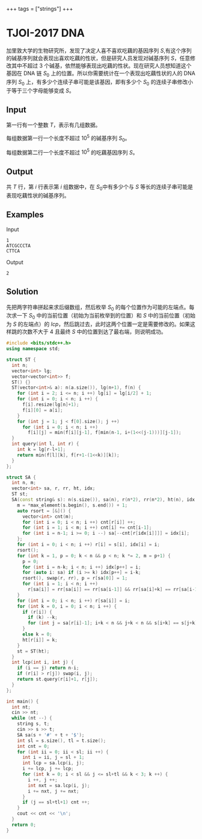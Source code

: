 +++
tags = ["strings"]
+++

# TJOI-2017 DNA

加里敦大学的生物研究所，发现了决定人喜不喜欢吃藕的基因序列 $S$,有这个序列的碱基序列就会表现出喜欢吃藕的性状，但是研究人员发现对碱基序列 $S$，任意修改其中不超过 $3$ 个碱基，依然能够表现出吃藕的性状。现在研究人员想知道这个基因在 DNA 链 $S_0$ 上的位置。所以你需要统计在一个表现出吃藕性状的人的 DNA 序列 $S_0$ 上，有多少个连续子串可能是该基因，即有多少个 $S_0$ 的连续子串修改小于等于三个字母能够变成 $S$。

## Input

第一行有一个整数 $T$，表示有几组数据。

每组数据第一行一个长度不超过 $10^5$ 的碱基序列 $S_0$。

每组数据第二行一个长度不超过 $10^5$ 的吃藕基因序列 $S$。

## Output

共 $T$ 行，第 $i$ 行表示第 $i$ 组数据中，在 $S_0$中有多少个与 $S$ 等长的连续子串可能是表现吃藕性状的碱基序列。

## Examples

Input

```
1
ATCGCCCTA
CTTCA
```

Output

```
2
```

## Solution

先把两字符串拼起来求后缀数组，然后枚举 $S_0$ 的每个位置作为可能的左端点。每次求一下 $S_0$ 中的当前位置（初始为当前枚举到的位置）和 $S$ 中的当前位置（初始为 $S$ 的左端点）的 $lcp$，然后跳过去，此时这两个位置一定是需要修改的。如果这样跳的次数不大于 $4$ 且最终 $S$ 中的位置到达了最右端，则说明成功。

```cpp
#include <bits/stdc++.h>
using namespace std;

struct ST {
  int n;
  vector<int> lg;
  vector<vector<int>> f;
  ST() {}
  ST(vector<int>& a): n(a.size()), lg(n+1), f(n) {
    for (int i = 2; i <= n; i ++) lg[i] = lg[i/2] + 1;
    for (int i = 0; i < n; i ++) {
      f[i].resize(lg[n]+1);
      f[i][0] = a[i];
    }
    for (int j = 1; j < f[0].size(); j ++)
      for (int i = 0; i < n; i ++)
        f[i][j] = min(f[i][j-1], f[min(n-1, i+(1<<(j-1)))][j-1]);
  }
  int query(int l, int r) {
    int k = lg[r-l+1];
    return min(f[l][k], f[r+1-(1<<k)][k]);
  }
};

struct SA {
  int n, m;
  vector<int> sa, r, rr, ht, idx;
  ST st;
  SA(const string& s): n(s.size()), sa(n), r(n*2), rr(n*2), ht(n), idx(n) {
    m = *max_element(s.begin(), s.end()) + 1;
    auto rsort = [&]() {
      vector<int> cnt(m);
      for (int i = 0; i < n; i ++) cnt[r[i]] ++;
      for (int i = 1; i < m; i ++) cnt[i] += cnt[i-1];
      for (int i = n-1; i >= 0; i --) sa[--cnt[r[idx[i]]]] = idx[i];
    };
    for (int i = 0; i < n; i ++) r[i] = s[i], idx[i] = i;
    rsort();
    for (int k = 1, p = 0; k < n && p < n; k *= 2, m = p+1) {
      p = 0;
      for (int i = n-k; i < n; i ++) idx[p++] = i;
      for (auto i: sa) if (i >= k) idx[p++] = i-k;
      rsort(), swap(r, rr), p = r[sa[0]] = 1;
      for (int i = 1; i < n; i ++)
        r[sa[i]] = rr[sa[i]] == rr[sa[i-1]] && rr[sa[i]+k] == rr[sa[i-1]+k] ? p: ++p;
    }
    for (int i = 0; i < n; i ++) r[sa[i]] = i;
    for (int k = 0, i = 0; i < n; i ++) {
      if (r[i]) {
        if (k) --k;
        for (int j = sa[r[i]-1]; i+k < n && j+k < n && s[i+k] == s[j+k]; k++) ;
      }
      else k = 0;
      ht[r[i]] = k;
    }
    st = ST(ht);
  }
  int lcp(int i, int j) {
    if (i == j) return n-i;
    if (r[i] > r[j]) swap(i, j);
    return st.query(r[i]+1, r[j]);
  }
};

int main() {
  int nt;
  cin >> nt;
  while (nt --) {
    string s, t;
    cin >> s >> t;
    SA sa(s + '#' + t + '$');
    int sl = s.size(), tl = t.size();
    int cnt = 0;
    for (int ii = 0; ii < sl; ii ++) {
      int i = ii, j = sl + 1;
      int lcp = sa.lcp(i, j);
      i += lcp, j += lcp;
      for (int k = 0; i < sl && j <= sl+tl && k < 3; k ++) {
        i ++, j ++;
        int nxt = sa.lcp(i, j);
        i += nxt, j += nxt;
      }
      if (j == sl+tl+1) cnt ++;
    }
    cout << cnt << '\n';
  }
  return 0;
}
```
